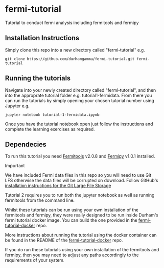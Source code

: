 # fermi-tutorial
Tutorial to conduct fermi analysis including fermitools and fermipy

## Installation Instructions

Simply clone this repo into a new directory called "fermi-tutorial" e.g.

```git clone https://github.com/durhamgamma/fermi-tutorial.git fermi-tutorial```

## Running the tutorials

Navigate into your newly created directory called "fermi-tutorial", and then into the approprate tutorial folder e.g. tutorial1-fermidata. From there you can run the tutorials by simply opening your chosen tutorial number using Jupyter e.g.

```jupyter notebook tutorial-1-fermidata.ipynb```


Once you have the tutorial notebook open just follow the instructions and complete the learning exercises as required.

## Dependecies
To run this tutorial you need [Fermitools](https://github.com/fermi-lat/Fermitools-conda/wiki) v2.0.8 and [Fermipy](https://fermipy.readthedocs.io/en/latest/index.html) v1.0.1 installed.

> [!IMPORTANT]
> We have included Fermi data files in this repo so you will need to use Git LFS otherwise the data files will be corrupted on download. Follow GitHub's [installation instructions for the Git Large File Storage](https://docs.github.com/en/repositories/working-with-files/managing-large-files/installing-git-large-file-storage?platform=mac)

Tutorial 2 requires you to run both the jupyter notebook as well as running fermitools from the command line.

Whilst these tutorials can be run using your own installation of the fermitools and fermipy, they were really designed to be run inside Durham's fermi tutorial docker image. You can build the one provided in the [fermi-tutorial-docker](https://github.com/durhamgamma/fermi-tutorial-docker) repo.

More instructions about running the tutorial using the docker container can be found in the README of the [fermi-tutorial-docker](https://github.com/durhamgamma/fermi-tutorial-docker) repo.

If you do run these tutorials using your own installation of the fermitools and fermipy, then you may need to adjust any paths accordingly to the requirements of your system.
